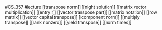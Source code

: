#CS_357
#lecture
[[transpose norm]]
[[night solution]]
[[matrix vector multiplication]]
[[entry r]]
[[vector transpose part]]
[[matrix notation]]
[[row matrix]]
[[vector capital transpose]]
[[component norm]]
[[multiply transpose]]
[[rank nonzero]]
[[yield transpose]]
[[norm times]]
